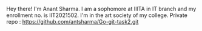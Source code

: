 Hey there! I'm Anant Sharma. I am a sophomore at IIITA in IT branch and my enrollment no. is IIT2021502. I'm in the art society of my college.
Private repo : https://github.com/antsharma/Go-git-task2.git